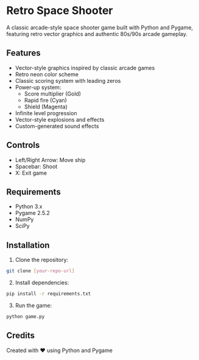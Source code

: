 # Retro Space Shooter

A classic arcade-style space shooter game built with Python and Pygame, featuring retro vector graphics and authentic 80s/90s arcade gameplay.

## Features

- Vector-style graphics inspired by classic arcade games
- Retro neon color scheme
- Classic scoring system with leading zeros
- Power-up system:
  - Score multiplier (Gold)
  - Rapid fire (Cyan)
  - Shield (Magenta)
- Infinite level progression
- Vector-style explosions and effects
- Custom-generated sound effects

## Controls

- Left/Right Arrow: Move ship
- Spacebar: Shoot
- X: Exit game

## Requirements

- Python 3.x
- Pygame 2.5.2
- NumPy
- SciPy

## Installation

1. Clone the repository:
```bash
git clone [your-repo-url]
```

2. Install dependencies:
```bash
pip install -r requirements.txt
```

3. Run the game:
```bash
python game.py
```

## Credits

Created with ❤️ using Python and Pygame
